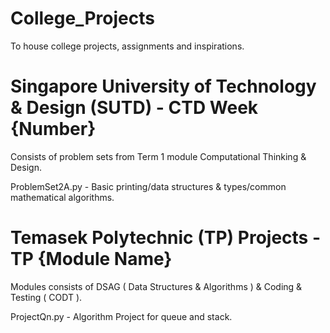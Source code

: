 # College_Projects
To house college projects, assignments and inspirations. 

# Singapore University of Technology & Design (SUTD) - CTD Week {Number}
Consists of problem sets from Term 1 module Computational Thinking & Design. 

ProblemSet2A.py - Basic printing/data structures & types/common mathematical algorithms. 

# Temasek Polytechnic (TP) Projects - TP {Module Name}
Modules consists of DSAG ( Data Structures & Algorithms ) & Coding & Testing ( CODT ).

ProjectQn.py - Algorithm Project for queue and stack. 
